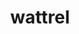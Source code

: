 ---
id: 940
title: wattrel
types: [electric,flying]
image: https://raw.githubusercontent.com/PokeAPI/sprites/master/sprites/pokemon/940.png
---